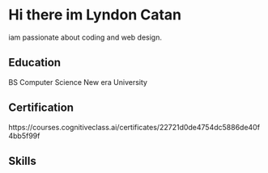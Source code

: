 <h1>Hi there im Lyndon Catan</h1>
iam passionate about coding and web design.

<h2>Education</h2>
BS Computer Science 
New era University

<H2>Certification</H2>
https://courses.cognitiveclass.ai/certificates/22721d0de4754dc5886de40f4bb5f99f
<H2>Skills</H2>
